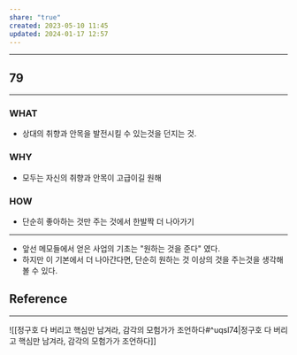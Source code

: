 ```yaml
---
share: "true"
created: 2023-05-10 11:45
updated: 2024-01-17 12:57
---
```


---
## 79
---
### WHAT
- 상대의 취향과 안목을 발전시킬 수 있는것을 던지는 것.
### WHY
- 모두는 자신의 취향과 안목이 고급이길 원해
### HOW
- 단순히 좋아하는 것만 주는 것에서 한발짝 더 나아가기
---
- 앞선 메모들에서 얻은 사업의 기초는 "원하는 것을 준다" 였다.
- 하지만 이 기본에서 더 나아간다면, 단순히 원하는 것 이상의 것을 주는것을 생각해 볼 수 있다.


## Reference
---
![[정구호  다 버리고 핵심만 남겨라, 감각의 모험가가 조언하다#^uqsl74|정구호  다 버리고 핵심만 남겨라, 감각의 모험가가 조언하다]]

